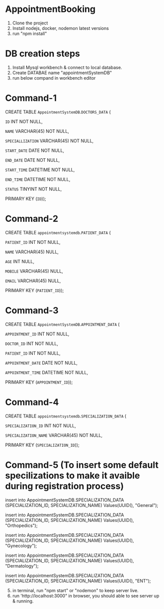 # AppointmentBooking

1. Clone the project
2. Install nodejs, docker, nodemon latest versions
3.  run "npm install"

# DB creation steps
1. Install Mysql workbench & connect to local database.
2. Create DATABAE name "appointmentSystemDB"
3. run below compand in workbench editor


# Command-1
CREATE TABLE `AppointmentSystemDB`.`DOCTORS_DATA` (

  `ID` INT NOT NULL,

  `NAME` VARCHAR(45) NOT NULL,

  `SPECIALLIZATION` VARCHAR(45) NOT NULL,

  `START_DATE` DATE NOT NULL,

  `END_DATE` DATE NOT NULL,

  `START_TIME` DATETIME NOT NULL,

  `END_TIME` DATETIME NOT NULL,

  `STATUS` TINYINT NOT NULL,

  PRIMARY KEY (`ID`));


# Command-2


CREATE TABLE `appointmentsystemdb`.`PATIENT_DATA` (

  `PATIENT_ID` INT NOT NULL,

  `NAME` VARCHAR(45) NULL,

  `AGE` INT NULL,

  `MOBILE` VARCHAR(45) NULL,

  `EMAIL` VARCHAR(45) NULL,

  PRIMARY KEY (`PATIENT_ID`));


# Command-3


CREATE TABLE `AppointmentSystemDB`.`APPOINTMENT_DATA` (

  `APPOINTMENT_ID` INT NOT NULL,

  `DOCTOR_ID` INT NOT NULL,

  `PATIENT_ID` INT NOT NULL,

  `APPOINTMENT_DATE` DATE NOT NULL,

  `APPOINTMENT_TIME` DATETIME NOT NULL,

  PRIMARY KEY (`APPOINTMENT_ID`));


# Command-4


CREATE TABLE `appointmentsystemdb`.`SPECIALIZATION_DATA` (

  `SPECIALIZATION_ID` INT NOT NULL,

  `SPECIALIZATION_NAME` VARCHAR(45) NOT NULL,

  PRIMARY KEY (`SPECIALIZATION_ID`));

# Command-5 (To insert some default specilizations to make it avaible during registration process)

insert into AppointmentSystemDB.SPECIALIZATION_DATA (SPECIALIZATION_ID, SPECIALIZATION_NAME) Values(UUID(), "General");

insert into AppointmentSystemDB.SPECIALIZATION_DATA (SPECIALIZATION_ID, SPECIALIZATION_NAME) Values(UUID(), "Orthopedics");

insert into AppointmentSystemDB.SPECIALIZATION_DATA (SPECIALIZATION_ID, SPECIALIZATION_NAME) Values(UUID(), "Gynecology");

insert into AppointmentSystemDB.SPECIALIZATION_DATA (SPECIALIZATION_ID, SPECIALIZATION_NAME) Values(UUID(), "Dermatology");

insert into AppointmentSystemDB.SPECIALIZATION_DATA (SPECIALIZATION_ID, SPECIALIZATION_NAME) Values(UUID(), "ENT");

5. in terminal, run "npm start" or "nodemon" to keep server live.
6. run 'http://localhost:3000" in browser, you should able to see server up & running.
